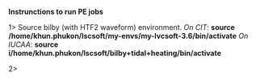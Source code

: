**Instrunctions to run PE jobs**


1> Source bilby (with HTF2 waveform) environment.
    *On CIT*: **source /home/khun.phukon/lscsoft/my-envs/my-lvcsoft-3.6/bin/activate**
    *On IUCAA*: **source i/home/khun.phukon/lscsoft/bilby+tidal+heating/bin/activate**

2>
 

